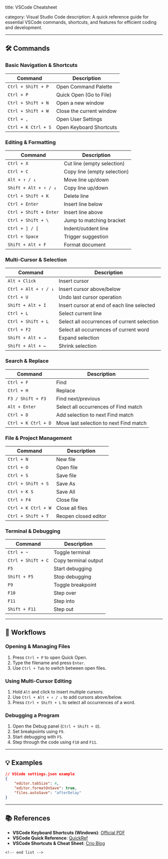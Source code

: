 title: VSCode Cheatsheet

category: Visual Studio Code
description: A quick reference guide for essential VSCode commands, shortcuts, and features for efficient coding and development.

---

## 🛠️ Commands

### **Basic Navigation & Shortcuts**

| Command               | Description              |
| --------------------- | ------------------------ |
| `Ctrl + Shift + P`  | Open Command Palette     |
| `Ctrl + P`          | Quick Open (Go to File)  |
| `Ctrl + Shift + N`  | Open a new window        |
| `Ctrl + Shift + W`  | Close the current window |
| `Ctrl + ,`          | Open User Settings       |
| `Ctrl + K Ctrl + S` | Open Keyboard Shortcuts  |

### **Editing & Formatting**

| Command                   | Description                 |
| ------------------------- | --------------------------- |
| `Ctrl + X`              | Cut line (empty selection)  |
| `Ctrl + C`              | Copy line (empty selection) |
| `Alt + ↑ / ↓`         | Move line up/down           |
| `Shift + Alt + ↑ / ↓` | Copy line up/down           |
| `Ctrl + Shift + K`      | Delete line                 |
| `Ctrl + Enter`          | Insert line below           |
| `Ctrl + Shift + Enter`  | Insert line above           |
| `Ctrl + Shift + \`      | Jump to matching bracket    |
| `Ctrl + ] / [`          | Indent/outdent line         |
| `Ctrl + Space`          | Trigger suggestion          |
| `Shift + Alt + F`       | Format document             |

### **Multi-Cursor & Selection**

| Command                  | Description                                 |
| ------------------------ | ------------------------------------------- |
| `Alt + Click`          | Insert cursor                               |
| `Ctrl + Alt + ↑ / ↓` | Insert cursor above/below                   |
| `Ctrl + U`             | Undo last cursor operation                  |
| `Shift + Alt + I`      | Insert cursor at end of each line selected  |
| `Ctrl + L`             | Select current line                         |
| `Ctrl + Shift + L`     | Select all occurrences of current selection |
| `Ctrl + F2`            | Select all occurrences of current word      |
| `Shift + Alt + →`     | Expand selection                            |
| `Shift + Alt + ←`     | Shrink selection                            |

### **Search & Replace**

| Command               | Description                            |
| --------------------- | -------------------------------------- |
| `Ctrl + F`          | Find                                   |
| `Ctrl + H`          | Replace                                |
| `F3 / Shift + F3`   | Find next/previous                     |
| `Alt + Enter`       | Select all occurrences of Find match   |
| `Ctrl + D`          | Add selection to next Find match       |
| `Ctrl + K Ctrl + D` | Move last selection to next Find match |

### **File & Project Management**

| Command               | Description          |
| --------------------- | -------------------- |
| `Ctrl + N`          | New file             |
| `Ctrl + O`          | Open file            |
| `Ctrl + S`          | Save file            |
| `Ctrl + Shift + S`  | Save As              |
| `Ctrl + K S`        | Save All             |
| `Ctrl + F4`         | Close file           |
| `Ctrl + K Ctrl + W` | Close all files      |
| `Ctrl + Shift + T`  | Reopen closed editor |

### **Terminal & Debugging**

| Command              | Description          |
| -------------------- | -------------------- |
| `Ctrl + ~`         | Toggle terminal      |
| `Ctrl + Shift + C` | Copy terminal output |
| `F5`               | Start debugging      |
| `Shift + F5`       | Stop debugging       |
| `F9`               | Toggle breakpoint    |
| `F10`              | Step over            |
| `F11`              | Step into            |
| `Shift + F11`      | Step out             |

---

## 🔄 Workflows

### **Opening & Managing Files**

1. Press `Ctrl + P` to open Quick Open.
2. Type the filename and press `Enter`.
3. Use `Ctrl + Tab` to switch between open files.

### **Using Multi-Cursor Editing**

1. Hold `Alt` and click to insert multiple cursors.
2. Use `Ctrl + Alt + ↑ / ↓` to add cursors above/below.
3. Press `Ctrl + Shift + L` to select all occurrences of a word.

### **Debugging a Program**

1. Open the Debug panel (`Ctrl + Shift + D`).
2. Set breakpoints using `F9`.
3. Start debugging with `F5`.
4. Step through the code using `F10` and `F11`.

---

## 💡 Examples

```json
// VSCode settings.json example
{
    "editor.tabSize": 4,
    "editor.formatOnSave": true,
    "files.autoSave": "afterDelay"
}
```

---

## 📚 References

- **VSCode Keyboard Shortcuts (Windows)**: [Official PDF](https://code.visualstudio.com/shortcuts/keyboard-shortcuts-windows.pdf)
- **VSCode Quick Reference**: [QuickRef](https://quickref.me/vscode.html)
- **VSCode Shortcuts & Cheat Sheet**: [Crio Blog](https://www.crio.do/blog/vs-code-shortcuts/)

```
<!-- end list -->
```
